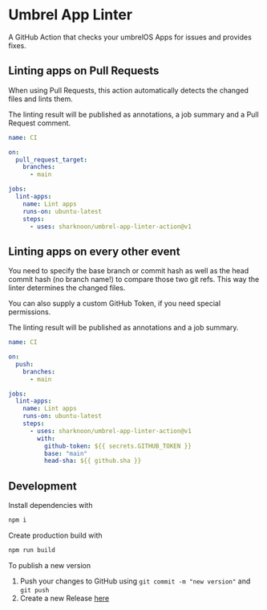 # Umbrel App Linter

A GitHub Action that checks your umbrelOS Apps for issues and provides fixes.

## Linting apps on Pull Requests

When using Pull Requests, this action automatically detects the changed files and lints them.

The linting result will be published as annotations, a job summary and a Pull Request comment.

```yml
name: CI

on:
  pull_request_target:
    branches:
      - main

jobs:
  lint-apps:
    name: Lint apps
    runs-on: ubuntu-latest
    steps:
      - uses: sharknoon/umbrel-app-linter-action@v1
```

## Linting apps on every other event

You need to specify the base branch or commit hash as well as the head commit hash (no branch name!)
to compare those two git refs. This way the linter determines the changed files.

You can also supply a custom GitHub Token, if you need special permissions.

The linting result will be published as annotations and a job summary.

```yml
name: CI

on:
  push:
    branches:
      - main

jobs:
  lint-apps:
    name: Lint apps
    runs-on: ubuntu-latest
    steps:
      - uses: sharknoon/umbrel-app-linter-action@v1
        with:
          github-token: ${{ secrets.GITHUB_TOKEN }}
          base: "main"
          head-sha: ${{ github.sha }}
```

## Development

Install dependencies with

```bash
npm i
```

Create production build with

```bash
npm run build
```

To publish a new version

1. Push your changes to GitHub using `git commit -m "new version"` and `git push`
2. Create a new Release [here](https://github.com/sharknoon/umbrel-app-linter-action/releases/new)
